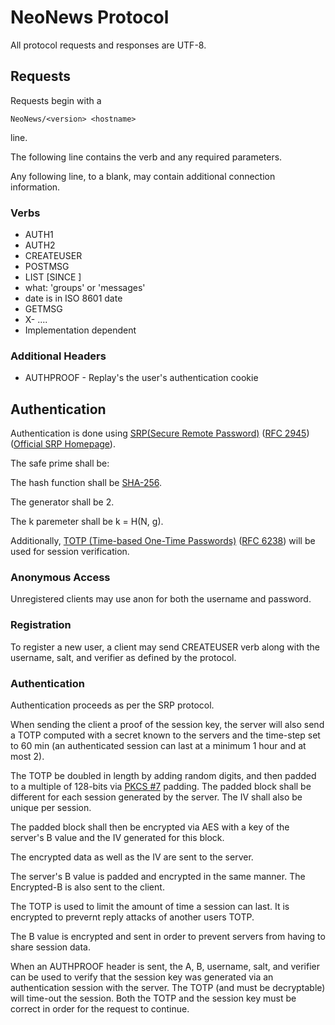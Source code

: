 NeoNews Protocol
================

All protocol requests and responses are UTF-8.

Requests
--------

Requests begin with a

    NeoNews/<version> <hostname>

line.

The following line contains the verb and any required parameters.

Any following line, to a blank, may contain additional connection information.

### Verbs ###
* AUTH1 <username> <ephemeral>
* AUTH2 <username> <proof-of-session-key>
* CREATEUSER <username> <salt> <verifier>
* POSTMSG
* LIST <what> [SINCE <date>]
 * what: 'groups' or 'messages'
 * date is in ISO 8601 date
* GETMSG <message id>
* X-<verb> <options> ....
 * Implementation dependent

### Additional Headers ###

* AUTHPROOF <username> <ephemeral from auth> <encrypted server-ephemeral from auth> <iv> <session key> <otp from server> <iv>- Replay's the user's authentication cookie

Authentication
--------------

Authentication is done using [SRP(Secure Remote Password)](http://en.wikipedia.org/wiki/Secure_Remote_Password_protocol) ([RFC 2945](http://tools.ietf.org/html/rfc2945)) ([Official SRP Homepage](http://srp.stanford.edu/)).

The safe prime shall be:

The hash function shall be [SHA-256](http://tools.ietf.org/html/rfc4634).

The generator shall be 2.

The k paremeter shall be k = H(N, g).

Additionally, [TOTP (Time-based One-Time Passwords)](http://en.wikipedia.org/wiki/Time-based_One-time_Password_Algorithm) ([RFC 6238](http://tools.ietf.org/html/rfc6238)) will be used for session verification.

### Anonymous Access ###

Unregistered clients may use anon for both the username and password.

### Registration ###

To register a new user, a client may send CREATEUSER verb along with the username, salt, and verifier as defined by the protocol.

### Authentication ###

Authentication proceeds as per the SRP protocol.


When sending the client a proof of the session key, the server will also send a TOTP computed with a secret known to the servers and the time-step set to 60 min (an authenticated session can last at a minimum 1 hour and at most 2).

The TOTP be doubled in length by adding random digits, and then padded to a multiple of 128-bits via [PKCS #7](http://tools.ietf.org/html/rfc2315) padding. The padded block shall be different for each session generated by the server. The IV shall also be unique per session.

The padded block shall then be encrypted via AES with a key of the server's B value and the IV generated for this block.

The encrypted data as well as the IV are sent to the server.

The server's B value is padded and encrypted in the same manner. The Encrypted-B is also sent to the client.

The TOTP is used to limit the amount of time a session can last. It is encrypted to prevernt reply attacks of another users TOTP.

The B value is encrypted and sent in order to prevent servers from having to share session data.

When an AUTHPROOF header is sent, the A, B, username, salt, and verifier can be used to verify that the session key was generated via an authentication session with the server.  The TOTP (and must be decryptable) will time-out the session.  Both the TOTP and the session key must be correct in order for the request to continue.



